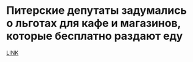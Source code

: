 # Питерские депутаты задумались о льготах для кафе и магазинов, которые бесплатно раздают еду 



[LINK](https://varlamov.ru/3370926.html)